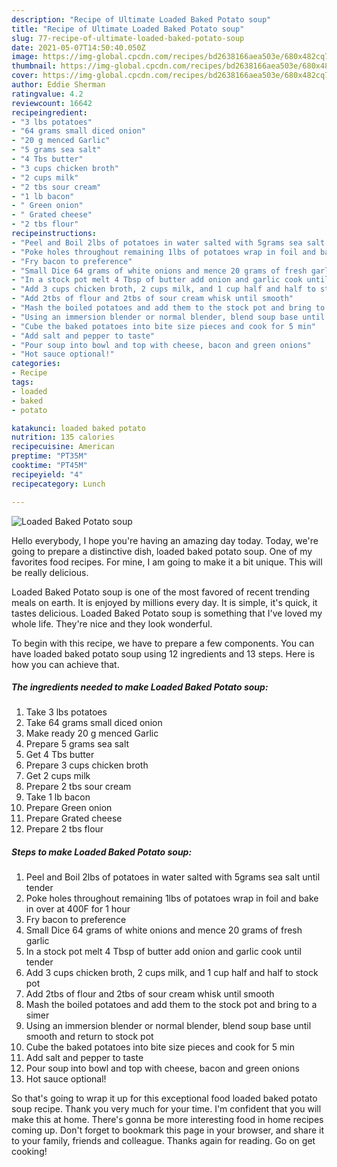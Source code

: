 ```yaml
---
description: "Recipe of Ultimate Loaded Baked Potato soup"
title: "Recipe of Ultimate Loaded Baked Potato soup"
slug: 77-recipe-of-ultimate-loaded-baked-potato-soup
date: 2021-05-07T14:50:40.050Z
image: https://img-global.cpcdn.com/recipes/bd2638166aea503e/680x482cq70/loaded-baked-potato-soup-recipe-main-photo.jpg
thumbnail: https://img-global.cpcdn.com/recipes/bd2638166aea503e/680x482cq70/loaded-baked-potato-soup-recipe-main-photo.jpg
cover: https://img-global.cpcdn.com/recipes/bd2638166aea503e/680x482cq70/loaded-baked-potato-soup-recipe-main-photo.jpg
author: Eddie Sherman
ratingvalue: 4.2
reviewcount: 16642
recipeingredient:
- "3 lbs potatoes"
- "64 grams small diced onion"
- "20 g menced Garlic"
- "5 grams sea salt"
- "4 Tbs butter"
- "3 cups chicken broth"
- "2 cups milk"
- "2 tbs sour cream"
- "1 lb bacon"
- " Green onion"
- " Grated cheese"
- "2 tbs flour"
recipeinstructions:
- "Peel and Boil 2lbs of potatoes in water salted with 5grams sea salt until tender"
- "Poke holes throughout remaining 1lbs of potatoes wrap in foil and bake in over at 400F for 1 hour"
- "Fry bacon to preference"
- "Small Dice 64 grams of white onions and mence 20 grams of fresh garlic"
- "In a stock pot melt 4 Tbsp of butter add onion and garlic cook until tender"
- "Add 3 cups chicken broth, 2 cups milk, and 1 cup half and half to stock pot"
- "Add 2tbs of flour and 2tbs of sour cream whisk until smooth"
- "Mash the boiled potatoes and add them to the stock pot and bring to a simer"
- "Using an immersion blender or normal blender, blend soup base until smooth and return to stock pot"
- "Cube the baked potatoes into bite size pieces and cook for 5 min"
- "Add salt and pepper to taste"
- "Pour soup into bowl and top with cheese, bacon and green onions"
- "Hot sauce optional!"
categories:
- Recipe
tags:
- loaded
- baked
- potato

katakunci: loaded baked potato 
nutrition: 135 calories
recipecuisine: American
preptime: "PT35M"
cooktime: "PT45M"
recipeyield: "4"
recipecategory: Lunch

---
```



![Loaded Baked Potato soup](https://img-global.cpcdn.com/recipes/bd2638166aea503e/680x482cq70/loaded-baked-potato-soup-recipe-main-photo.jpg)

Hello everybody, I hope you're having an amazing day today. Today, we're going to prepare a distinctive dish, loaded baked potato soup. One of my favorites food recipes. For mine, I am going to make it a bit unique. This will be really delicious.



Loaded Baked Potato soup is one of the most favored of recent trending meals on earth. It is enjoyed by millions every day. It is simple, it's quick, it tastes delicious. Loaded Baked Potato soup is something that I've loved my whole life. They're nice and they look wonderful.


To begin with this recipe, we have to prepare a few components. You can have loaded baked potato soup using 12 ingredients and 13 steps. Here is how you can achieve that.

<!--inarticleads1-->

##### The ingredients needed to make Loaded Baked Potato soup:

1. Take 3 lbs potatoes
1. Take 64 grams small diced onion
1. Make ready 20 g menced Garlic
1. Prepare 5 grams sea salt
1. Get 4 Tbs butter
1. Prepare 3 cups chicken broth
1. Get 2 cups milk
1. Prepare 2 tbs sour cream
1. Take 1 lb bacon
1. Prepare  Green onion
1. Prepare  Grated cheese
1. Prepare 2 tbs flour




<!--inarticleads2-->

##### Steps to make Loaded Baked Potato soup:

1. Peel and Boil 2lbs of potatoes in water salted with 5grams sea salt until tender
1. Poke holes throughout remaining 1lbs of potatoes wrap in foil and bake in over at 400F for 1 hour
1. Fry bacon to preference
1. Small Dice 64 grams of white onions and mence 20 grams of fresh garlic
1. In a stock pot melt 4 Tbsp of butter add onion and garlic cook until tender
1. Add 3 cups chicken broth, 2 cups milk, and 1 cup half and half to stock pot
1. Add 2tbs of flour and 2tbs of sour cream whisk until smooth
1. Mash the boiled potatoes and add them to the stock pot and bring to a simer
1. Using an immersion blender or normal blender, blend soup base until smooth and return to stock pot
1. Cube the baked potatoes into bite size pieces and cook for 5 min
1. Add salt and pepper to taste
1. Pour soup into bowl and top with cheese, bacon and green onions
1. Hot sauce optional!




So that's going to wrap it up for this exceptional food loaded baked potato soup recipe. Thank you very much for your time. I'm confident that you will make this at home. There's gonna be more interesting food in home recipes coming up. Don't forget to bookmark this page in your browser, and share it to your family, friends and colleague. Thanks again for reading. Go on get cooking!
